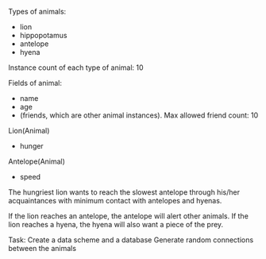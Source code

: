 Types of animals:
* lion
* hippopotamus
* antelope
* hyena

Instance count of each type of animal: 10

Fields of animal:
* name
* age
* (friends, which are other animal instances). Max allowed friend count: 10

Lion(Animal)
* hunger

Antelope(Animal)
* speed

The hungriest lion wants to reach the slowest antelope through his/her acquaintances with minimum contact with
antelopes and hyenas.

If the lion reaches an antelope, the antelope will alert other animals.
If the lion reaches a hyena, the hyena will also want a piece of the prey.


Task:
Create a data scheme and a database
Generate random connections between the animals